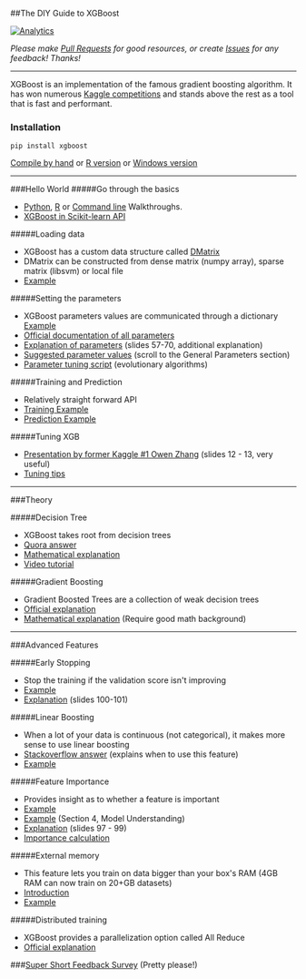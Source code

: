 ##The DIY Guide to XGBoost

[![Analytics](https://ga-beacon.appspot.com/UA-61611403-2/jxieeducation/xgboost?pixel)](https://github.com/igrigorik/ga-beacon)

_Please make [Pull Requests](https://github.com/jxieeducation/DIY-Data-Science/pulls) for good resources, or create [Issues](https://github.com/jxieeducation/DIY-Data-Science/issues) for any feedback! Thanks!_

----------

XGBoost is an implementation of the famous gradient boosting algorithm. It has won numerous [Kaggle competitions](https://twitter.com/sedielem/status/601707990819962880) and stands above the rest as a tool that is fast and performant. 

### Installation
```
pip install xgboost
```
[Compile by hand](https://github.com/dmlc/xgboost/blob/master/doc/python/python_intro.md#install-xgboost) or [R version](https://www.r-project.org/nosvn/pandoc/xgboost.html) or [Windows version](https://xgboost.readthedocs.org/en/latest/build.html#building-on-windows)

----------

###Hello World
#####Go through the basics
* [Python](https://xgboost.readthedocs.org/en/latest/python/python_intro.html), [R](https://xgboost.readthedocs.org/en/latest/R-package/xgboostPresentation.html) or [Command line](https://github.com/dmlc/xgboost/blob/master/demo/binary_classification/README.md) Walkthroughs.
* [XGBoost in Scikit-learn API](https://github.com/dmlc/xgboost/blob/master/demo/guide-python/sklearn_examples.py#L24)

#####Loading data
* XGBoost has a custom data structure called [DMatrix](http://rpackages.ianhowson.com/cran/xgboost/man/xgb.DMatrix.html)
* DMatrix can be constructed from dense matrix (numpy array), sparse matrix (libsvm) or local file
* [Example](https://github.com/dmlc/xgboost/blob/master/doc/python/python_intro.md#data-interface)


#####Setting the parameters 
* XGBoost parameters values are communicated through a dictionary [Example](https://github.com/dmlc/xgboost/blob/master/doc/python/python_intro.md#setting-parameters) 
* [Official documentation of all parameters](http://xgboost.readthedocs.org/en/latest/parameter.html#parameters-for-tree-booster)
* [Explanation of parameters](http://www.slideshare.net/ShangxuanZhang/kaggle-winning-solution-xgboost-algorithm-let-us-learn-from-its-author/57) (slides 57-70, additional explanation)
* [Suggested parameter values](http://www.analyticsvidhya.com/blog/2016/03/complete-guide-parameter-tuning-xgboost-with-codes-python/) (scroll to the General Parameters section) 
* [Parameter tuning script](https://www.kaggle.com/vinhnguyen/rossmann-store-sales/evolutionary-algorithms-for-param-tuning/run/95364) (evolutionary algorithms)

#####Training and Prediction 
* Relatively straight forward API
* [Training Example](http://xgboost.readthedocs.org/en/latest/python/python_intro.html#training)
* [Prediction Example](http://xgboost.readthedocs.org/en/latest/python/python_intro.html#prediction)

#####Tuning XGB
* [Presentation by former Kaggle #1 Owen Zhang](http://www.slideshare.net/odsc/owen-zhangopen-sourcetoolsanddscompetitions1/12) (slides 12 - 13, very useful)
* [Tuning tips](http://xgboost.readthedocs.org/en/latest/param_tuning.html)

----------


###Theory

#####Decision Tree
* XGBoost takes root from decision trees
* [Quora answer](https://www.quora.com/What-is-an-intuitive-explanation-of-a-decision-tree)
* [Mathematical explanation](https://www.cs.cmu.edu/afs/cs/academic/class/15381-s07/www/slides/041007decisionTrees1.pdf)
* [Video tutorial](https://www.youtube.com/watch?v=a5yWr1hr6QY)


#####Gradient Boosting
* Gradient Boosted Trees are a collection of weak decision trees
* [Official explanation](http://xgboost.readthedocs.org/en/latest/model.html)
* [Mathematical explanation](https://chaoticsenses.wordpress.com/2015/09/20/xgboost-a-macroscopic-anatomy/) (Require good math background)


----------


###Advanced Features

#####Early Stopping
* Stop the training if the validation score isn't improving
* [Example](http://xgboost.readthedocs.org/en/latest/python/python_intro.html#early-stopping)
* [Explanation](http://www.slideshare.net/ShangxuanZhang/kaggle-winning-solution-xgboost-algorithm-let-us-learn-from-its-author) (slides 100-101)

#####Linear Boosting
* When a lot of your data is continuous (not categorical), it makes more sense to use linear boosting
* [Stackoverflow answer](http://datascience.stackexchange.com/questions/9483/xgboost-linear-regression-output-incorrect) (explains when to use this feature)
* [Example](http://xgboost.readthedocs.org/en/latest/R-package/xgboostPresentation.html?highlight=linear#linear-boosting)

#####Feature Importance
* Provides insight as to whether a feature is important
* [Example](http://xgboost.readthedocs.org/en/latest/python/python_intro.html#plotting)
* [Example](https://www.kaggle.com/tqchen/otto-group-product-classification-challenge/understanding-xgboost-model-on-otto-data/notebook) (Section 4, Model Understanding)
* [Explanation](http://www.slideshare.net/ShangxuanZhang/kaggle-winning-solution-xgboost-algorithm-let-us-learn-from-its-author\97) (slides 97 - 99)
* [Importance calculation](https://www.kaggle.com/mmueller/liberty-mutual-group-property-inspection-prediction/xgb-feature-importance-python/code) 

#####External memory 
* This feature lets you train on data bigger than your box's RAM (4GB RAM can now train on 20+GB datasets)
* [Introduction](https://github.com/dmlc/xgboost/blob/master/doc/external_memory.md)
* [Example](https://github.com/tqchen/xgboost/blob/master/demo/guide-python/external_memory.py)

#####Distributed training
* XGBoost provides a parallelization option called All Reduce
* [Official explanation](http://xgboost.readthedocs.org/en/latest/tutorial/aws_yarn.html)

###[Super Short Feedback Survey](https://docs.google.com/forms/u/0/d/1pI5C6eYf0BpE_6pF360gKkFsyxgI5iGSvFe4RPS5N9M/) (Pretty please!)
